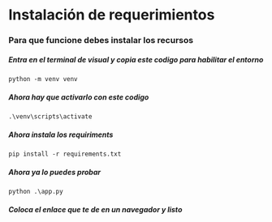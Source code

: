 <h1> Instalación de requerimientos </h1>

<h3> Para que funcione debes instalar los recursos </h3>
<h5> Entra en el terminal de visual y copia este codigo para habilitar el entorno </h5>

`python -m venv venv`

<h5> Ahora hay que activarlo con este codigo </h5>

`.\venv\scripts\activate`

<h5> Ahora instala los requiriments </h5>

`pip install -r requirements.txt`

<h5> Ahora ya lo puedes probar </h5>

`python .\app.py`

<h5> Coloca el enlace que te de en un navegador y listo </h5>
